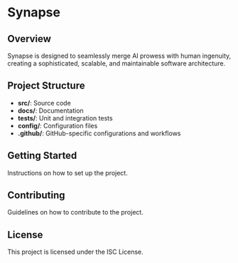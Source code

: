 # Synapse

## Overview
Synapse is designed to seamlessly merge AI prowess with human ingenuity, creating a sophisticated, scalable, and maintainable software architecture.

## Project Structure
- **src/**: Source code
- **docs/**: Documentation
- **tests/**: Unit and integration tests
- **config/**: Configuration files
- **.github/**: GitHub-specific configurations and workflows

## Getting Started
Instructions on how to set up the project.

## Contributing
Guidelines on how to contribute to the project.

## License
This project is licensed under the ISC License.
